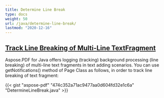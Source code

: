 ```yaml
---
title: Determine Line Break
type: docs
weight: 50
url: /java/determine-line-break/
lastmod: "2020-12-16"
---
```


## <ins>**Track Line Breaking of Multi-Line TextFragment**
Aspose.PDF for Java offers logging (tracking) background processing (line breaking) of multi-line text fragments in text adding scenarios. You can use getNotifications() method of Page Class as follows, in order to track line breaking of text fragment:

{{< gist "aspose-pdf" "474c352a71ac9477aa0d604fd32e1c6a" "DetermineLineBreak.java" >}}
